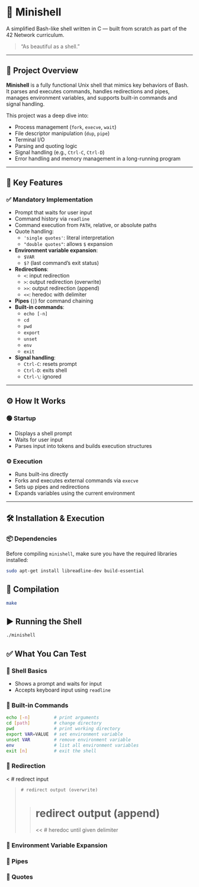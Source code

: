# 🐚 Minishell

A simplified Bash-like shell written in C — built from scratch as part of the 42 Network curriculum.

> “As beautiful as a shell.”

---

## 📌 Project Overview

**Minishell** is a fully functional Unix shell that mimics key behaviors of Bash.  
It parses and executes commands, handles redirections and pipes, manages environment variables, and supports built-in commands and signal handling.

This project was a deep dive into:

- Process management (`fork`, `execve`, `wait`)
- File descriptor manipulation (`dup`, `pipe`)
- Terminal I/O
- Parsing and quoting logic
- Signal handling (e.g., `Ctrl-C`, `Ctrl-D`)
- Error handling and memory management in a long-running program

---

## 🧠 Key Features

### ✅ Mandatory Implementation

- Prompt that waits for user input
- Command history via `readline`
- Command execution from `PATH`, relative, or absolute paths
- Quote handling:
  - `'single quotes'`: literal interpretation
  - `"double quotes"`: allows `$` expansion
- **Environment variable expansion**:
  - `$VAR`
  - `$?` (last command’s exit status)
- **Redirections**:
  - `<`: input redirection
  - `>`: output redirection (overwrite)
  - `>>`: output redirection (append)
  - `<<`: heredoc with delimiter
- **Pipes** (`|`) for command chaining
- **Built-in commands**:
  - `echo [-n]`
  - `cd`
  - `pwd`
  - `export`
  - `unset`
  - `env`
  - `exit`
- **Signal handling**:
  - `Ctrl-C`: resets prompt
  - `Ctrl-D`: exits shell
  - `Ctrl-\`: ignored

---

## ⚙️ How It Works

### 🟢 Startup

- Displays a shell prompt
- Waits for user input
- Parses input into tokens and builds execution structures

### ⚙️ Execution

- Runs built-ins directly
- Forks and executes external commands via `execve`
- Sets up pipes and redirections
- Expands variables using the current environment

---

## 🛠 Installation & Execution

### 📦 Dependencies

Before compiling `minishell`, make sure you have the required libraries installed:

```bash
sudo apt-get install libreadline-dev build-essential
```

## 🧱 Compilation

```bash
make

```

## ▶️ Running the Shell

```bash
./minishell

```

## ✅ What You Can Test

### 🔹 Shell Basics

- Shows a prompt and waits for input
- Accepts keyboard input using `readline`

### 🔹 Built-in Commands

```bash
echo [-n]         # print arguments
cd [path]         # change directory
pwd               # print working directory
export VAR=VALUE  # set environment variable
unset VAR         # remove environment variable
env               # list all environment variables
exit [n]          # exit the shell

```

### 🔹 Redirection

< # redirect input

>     # redirect output (overwrite)
>
> > # redirect output (append)
> >
> > << # heredoc until given delimiter

### 🔹 Environment Variable Expansion

### 🔹 Pipes

### 🔹 Quotes
